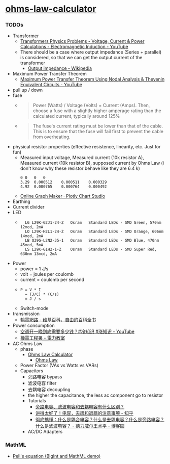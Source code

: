 [ohms-law-calculator](https://dirkarnez.github.io/ohms-law-calculator)
======================================================================
### TODOs
- Transformer
    - [Transformers Physics Problems - Voltage, Current & Power Calculations - Electromagnetic Induction - YouTube](https://www.youtube.com/watch?v=GJm-FOMeG4E)
    - There should be a case where output impedance (Series + parallel) is considered, so that we can get the output current of the transformer
        - [Output impedance - Wikipedia](https://en.wikipedia.org/wiki/Output_impedance)
- Maximum Power Transfer Theorem
    - [Maximum Power Transfer Theorem Using Nodal Analysis & Thevenin Equivalent Circuits - YouTube](https://www.youtube.com/watch?v=8CA6ZNXgI-Y&list=PL0o_zxa4K1BV9E-N8tSExU1djL6slnjbL&index=41)
- pull up / down
- fuse
    - > Power (Watts) / Voltage (Volts) = Current (Amps). Then, choose a fuse with a slightly higher amperage rating than the calculated current, typically around 125%
    - > The fuse's current rating must be lower than that of the cable. This is to ensure that the fuse will fail first to prevent the cable from overheating.
- physical resistor properties (effective resistence, linearity, etc. Just for fun)
    - Measured input voltage, Measured current (10k resistor A), Measured current (10k resistor B), supposed current by Ohms Law (i don't know why these resistor behave like they are 6.4 k)
      ```csv
      0	0	0	0
      3.29	0.000512	0.000511	0.000329
      4.92	0.000765	0.000764	0.000492
      ```
    - [Online Graph Maker · Plotly Chart Studio](https://chart-studio.plotly.com/create/#/)
- Earthing
 - Current divider
- LED
    - ```
        LG L29K-G2J1-24-Z	Osram	Standard LEDs - SMD Green, 570nm 12mcd, 2mA
        LO L29K-H2L1-24-Z	Osram	Standard LEDs - SMD Orange, 606nm 14mcd, 2mA
        LB Q39G-L2N2-35-1	Osram	Standard LEDs - SMD Blue, 470nm 45mcd, 5mA
        LS L29K-G1H2-1-Z	Osram	Standard LEDs - SMD Super Red, 630nm 13mcd, 2mA
      ```
- Power
    - power = 1 J/s
    - volt = joules per coulomb
    - current = coulomb per second
    - ```
      P = V * I
        = (J/C) * (C/s)
        = J / s
      ```
    - Switch-mode
- transmission
    - [輸電網路 - 维基百科，自由的百科全书](https://zh.wikipedia.org/wiki/%E8%BC%B8%E9%9B%BB%E7%B6%B2%E8%B7%AF)
- Power consumption
    - [空调开一晚到底需要多少钱？#冷知识 #涨知识 - YouTube](https://www.youtube.com/watch?v=CWR74hei4W8)
    - [機電工程署 - 電力教室](https://eld.emsd.gov.hk/eic/tc/electricity-classroom/classroom08.html)
- AC Ohms Law
    - phase
        - [Ohms Law Calculator](https://www.rapidtables.com/calc/electric/ohms-law-calculator.html)
            - [Ohms Law](https://www.rapidtables.com/electric/ohms-law.html)
    - Power Factor (VAs vs Watts vs VARs)
    - Capacitors
        - 旁路电容 bypass
        - 滤波电容 filter
        - 去耦电容 decoupling
        - the higher the capacitance, the less ac component go to resistor
        - Tutorials
            - [旁路电容、滤波电容和去耦电容有什么区别？](https://mp.weixin.qq.com/s/dNTULzZ8kDyBgv3e7Tl67A)
            - [讲得太好了！电容，去耦和退耦的注意事项 - 知乎](https://zhuanlan.zhihu.com/p/578977243)
            - [彻底搞懂：什么是耦合电容？什么是去耦电容？什么是旁路电容？什么是滤波电容？ - 德力威尔王术平 - 博客园](https://www.cnblogs.com/deliweier-wangshuping/p/16127284.html)
      - AC/DC Adapters

### MathML
- [Pell's equation (BigInt and MathML demo)](https://people.igalia.com/fwang/pell-bigint-mathml/)
